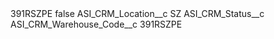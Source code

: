<?xml version="1.0" encoding="UTF-8"?>
<CustomMetadata xmlns="http://soap.sforce.com/2006/04/metadata" xmlns:xsi="http://www.w3.org/2001/XMLSchema-instance" xmlns:xsd="http://www.w3.org/2001/XMLSchema">
    <label>391RSZPE</label>
    <protected>false</protected>
    <values>
        <field>ASI_CRM_Location__c</field>
        <value xsi:type="xsd:string">SZ</value>
    </values>
    <values>
        <field>ASI_CRM_Status__c</field>
        <value xsi:nil="true"/>
    </values>
    <values>
        <field>ASI_CRM_Warehouse_Code__c</field>
        <value xsi:type="xsd:string">391RSZPE</value>
    </values>
</CustomMetadata>
